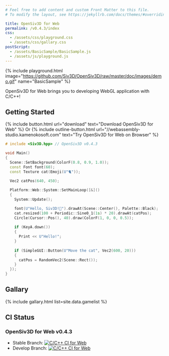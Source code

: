 ```yaml
---
# Feel free to add content and custom Front Matter to this file.
# To modify the layout, see https://jekyllrb.com/docs/themes/#overriding-theme-defaults

title: OpenSiv3D for Web
permalink: /v0.4.3/index
css: 
  - /assets/css/playground.css
  - /assets/css/gallary.css
postScript: 
  - /assets/BasicSample/BasicSample.js
  - /assets/js/playground.js
---
```


{% include playground.html image="https://github.com/Siv3D/OpenSiv3D/raw/master/doc/images/demo.gif" name="BasicSample" %}

OpenSiv3D for Web brings you to developing WebGL application with C/C++!

## Getting Started

{% include button.html url="download" text="Download OpenSiv3D for Web" %}
Or
{% include outline-button.html url="//webassembly-studio.kamenokosoft.com" text="Try OpenSiv3D for Web on Browser" %}

```cpp
# include <Siv3D.hpp> // OpenSiv3D v0.4.3

void Main()
{
  Scene::SetBackground(ColorF(0.8, 0.9, 1.0));
  const Font font(60);
  const Texture cat(Emoji(U"🐈"));
  
  Vec2 catPos(640, 450);

  Platform::Web::System::SetMainLoop([&]()
  {
    System::Update();

    font(U"Hello, Siv3D!🐣").drawAt(Scene::Center(), Palette::Black);
    cat.resized(100 + Periodic::Sine0_1(1s) * 20).drawAt(catPos);
    Circle(Cursor::Pos(), 40).draw(ColorF(1, 0, 0, 0.5));
    
    if (KeyA.down())
    {
      Print << U"Hello!";
    }
    
    if (SimpleGUI::Button(U"Move the cat", Vec2(600, 20)))
    {
      catPos = RandomVec2(Scene::Rect());
    }
  });
}
```

## Gallary

{% include gallary.html list=site.data.gamelist %}

## CI Status

### OpenSiv3D for Web v0.4.3

- Stable Branch: [![C/C++ CI for Web](https://github.com/nokotan/OpenSiv3D/actions/workflows/ccpp.yml/badge.svg?branch=web)](https://github.com/nokotan/OpenSiv3D/actions/workflows/ccpp.yml)
- Develop Branch: [![C/C++ CI for Web](https://github.com/nokotan/OpenSiv3D/actions/workflows/ccpp.yml/badge.svg?branch=web_develop)](https://github.com/nokotan/OpenSiv3D/actions/workflows/ccpp.yml)
